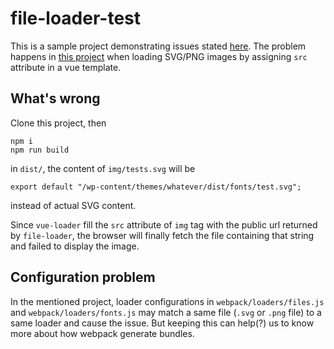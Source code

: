# file-loader-test

This is a sample project demonstrating issues stated [here](https://github.com/webpack-contrib/file-loader/issues/336).
The problem happens in [this project](https://github.com/EvanAgee/vuejs-wordpress-theme-starter) when loading SVG/PNG images by assigning `src` attribute in a vue template.

## What's wrong

Clone this project, then

```
npm i
npm run build
```

in `dist/`, the content of `img/tests.svg` will be

```
export default "/wp-content/themes/whatever/dist/fonts/test.svg";
```

instead of actual SVG content.

Since `vue-loader` fill the `src` attribute of `img` tag with the public url returned by `file-loader`, 
the browser will finally fetch the file containing that string and failed to display the image.

## Configuration problem

In the mentioned project, loader configurations in `webpack/loaders/files.js` and `webpack/loaders/fonts.js` may match a same file (`.svg` or `.png` file) to a same loader and cause the issue. But keeping this can help(?) us to know more about how webpack generate bundles.
